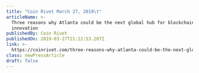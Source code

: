 ```yaml
---
title: "Coin Rivet March 27, 2019\t"
articleName: >-
  Three reasons why Atlanta could be the next global hub for blockchain
  innovation
publishedBy: Coin Rivet
publishedOn: 2019-03-27T21:22:53.207Z
link: >-
  https://coinrivet.com/three-reasons-why-atlanta-could-be-the-next-global-hub-for-blockchain-innovation/
class: newPressArticle
draft: false
---
```


